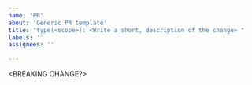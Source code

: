 ```yaml
---
name: 'PR'
about: 'Generic PR template'
title: "type(<scope>): <Write a short, description of the change> "
labels: ''
assignees: ''

---
```


<Provide a longer description of the change>

<BREAKING CHANGE?>

<Link to affected issue>
